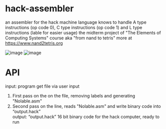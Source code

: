 # hack-assembler
an assembler for the hack machine language
knows to handle A type instructions (op code 0), C type instructions (op code 1) and L type instructions (lable for easier usage)
the midterm project of "The Elements of Computing Systems" course aka "from nand to tetris" more at https://www.nand2tetris.org
  

![image](https://user-images.githubusercontent.com/57526797/163774382-5a759c36-fd16-4d23-8d2e-7fa1caf56f4d.png)
![image](https://user-images.githubusercontent.com/57526797/163774626-958ad445-de89-405f-b08e-f82107f19610.png)


# API 
input: program get file via user input
1) First pass on the on the file, removing labels and generating "Nolable.asm" 
2) Second pass on the line, reads "Nolable.asm" and write binary code into “output.hack” 
 <br /> output: “output.hack” 16 bit binary code for the hack computer, ready to run

